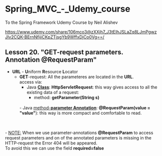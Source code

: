 # Spring_MVC_-_Udemy_course
To the Spring Framework Udemy Course by Neil Alishev

https://www.udemy.com/share/106mco3@zXXjh7_J3tEIhJSLaZq8LJmPgwzJIv2CQK-BErnNfijiCKpZTjsgYb9WffxDjCo0Vg==/

<h2>Lesson 20. "GET-request parameters. Annotation @RequestParam"</h2>

- <b>URL</b> - <b>U</b>niform <b>R</b>esource <b>L</b>ocator
  - <b>GET</b>-request: All the parameteres are located in the <b>URL</b>.<br> access via:
    - Java <b><u>Class</u></b>: <b>HttpServletRequest</b>: this way gives access to all the
      existing data of a request:
        - method: <b>getParameter(String s)</b>
    <br>
    - Java <u>method-<b>parameter Annotation</b></u>: <b>@RequestParam(value = "value"</b>):
    this way is more compact and comfortable to read.
<br>
<br>
- <u>NOTE:</u> When we use parameter-annotations <b>@RequestParam</b> to access request parameters and 
  on of the annotated parameters is missing in the HTTP-request
  the Error 404 will be appeared.<br>
  To avoid this we can use the field <b>required=false</b>
  